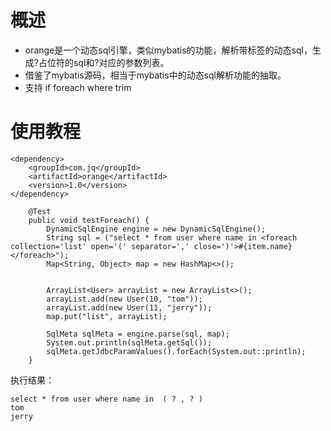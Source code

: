 # 概述

- orange是一个动态sql引擎，类似mybatis的功能，解析带标签的动态sql，生成?占位符的sql和?对应的参数列表。
- 借鉴了mybatis源码，相当于mybatis中的动态sql解析功能的抽取。
- 支持 if foreach where trim

# 使用教程
```
<dependency>
    <groupId>com.jq</groupId>
    <artifactId>orange</artifactId>
    <version>1.0</version>
</dependency>
```

```
    @Test
    public void testForeach() {
        DynamicSqlEngine engine = new DynamicSqlEngine();
        String sql = ("select * from user where name in <foreach collection='list' open='(' separator=',' close=')'>#{item.name}</foreach>");
        Map<String, Object> map = new HashMap<>();


        ArrayList<User> arrayList = new ArrayList<>();
        arrayList.add(new User(10, "tom"));
        arrayList.add(new User(11, "jerry"));
        map.put("list", arrayList);
      
        SqlMeta sqlMeta = engine.parse(sql, map);
        System.out.println(sqlMeta.getSql());
        sqlMeta.getJdbcParamValues().forEach(System.out::println);
    }

```

执行结果：
```
select * from user where name in  ( ? , ? ) 
tom
jerry
```

